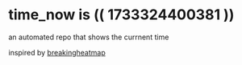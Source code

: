 # time_now is (( 1733324400381 ))

an automated repo that shows the currnent time

inspired by [breakingheatmap](https://github.com/breakingheatmap/breakingheatmap)